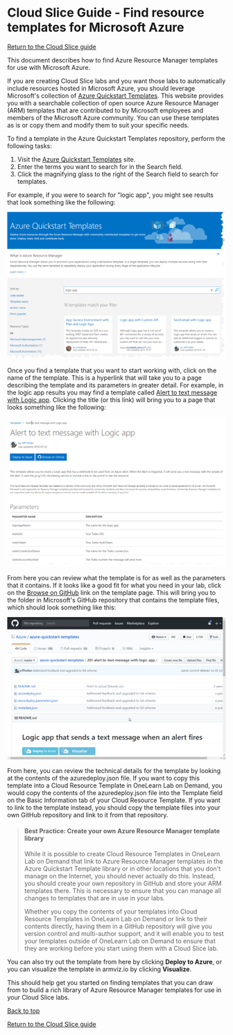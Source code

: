 # Cloud Slice Guide - Find resource templates for Microsoft Azure

[Return to the Cloud Slice guide][back]

This document describes how to find Azure Resource Manager templates for use with Microsoft Azure.

If you are creating Cloud Slice labs and you want those labs to automatically include resources hosted in Microsoft Azure, you should leverage Microsoft's collection of [Azure Quickstart Templates](https://azure.microsoft.com/en-us/resources/templates). This website provides you with a searchable collection of open source Azure Resource Manager (ARM) templates that are contributed to by Microsoft employees and members of the Microsoft Azure community. You can use these templates as is or copy them and modify them to suit your specific needs.

To find a template in the Azure Quickstart Templates repository, perform the following tasks:

1. Visit the [Azure Quickstart Templates](https://azure.microsoft.com/en-us/resources/templates) site.
2. Enter the terms you want to search for in the Search field.
3. Click the magnifying glass to the right of the Search field to search for templates.

For example, if you were to search for "logic app", you might see results that look something like the following:

![Azure Quickstart Templates search example](images/azure-quickstart-templates-site.png)

Once you find a template that you want to start working with, click on the name of the template. This is a hyperlink that will take you to a page describing the template and its parameters in greater detail. For example, in the logic app results you may find a template called [Alert to text message with Logic app](https://azure.microsoft.com/en-ca/resources/templates/201-alert-to-text-message-with-logic-app/). Clicking the title (or this link) will bring you to a page that looks something like the following:

![An Azure Quickstart Template page](images/azure-quickstart-template-page.png)

From here you can review what the template is for as well as the parameters that it contains. If it looks like a good fit for what you need in your lab, click on the [Browse on GitHub](https://github.com/Azure/azure-quickstart-templates/tree/master/201-alert-to-text-message-with-logic-app) link on the template page. This will bring you to the folder in Microsoft's GitHub repository that contains the template files, which should look something like this:

![Azure Quickstart Template contents on GitHub](images/azure-quickstart-template-contents-on-github.png)

From here, you can review the technical details for the template by looking at the contents of the azuredeploy.json file. If you want to copy this template into a Cloud Resource Template in OneLearn Lab on Demand, you  would copy the contents of the azuredeploy.json file into the Template field on the Basic Information tab of your Cloud Resource Template. If you want to link to the template instead, you should copy the template files into your own GitHub repository and link to it from that repository.

> #### Best Practice: Create your own Azure Resource Manager template library
>
> While it is possible to create Cloud Resource Templates in OneLearn Lab on Demand that link to Azure Resource Manager templates in the Azure Quickstart Template library or in other locations that you don't manage on the Internet, you should never actually do this. Instead, you should create your own repository in GitHub and store your ARM templates there. This is necessary to ensure that you can manage all changes to templates that are in use in your labs.
>
> Whether you copy the contents of your templates into Cloud Resource Templates in OneLearn Lab on Demand or link to their contents directly, having them in a GitHub repository will give you version control and multi-author support, and it will enable you to test your templates outside of OneLearn Lab on Demand to ensure that they are working before you start using them with a Cloud Slice lab.

You can also try out the template from here by clicking **Deploy to Azure**, or you can visualize the template in armviz.io by clicking **Visualize**.

This should help get you started on finding templates that you can draw from to build a rich library of Azure Resource Manager templates for use in your Cloud Slice labs.

[Back to top][back-to-top]

[Return to the Cloud Slice guide][back]

[back-to-top]: #cloud-slice-guide---find-resource-templates-for-microsoft-azure "Return to the top of the document"
[back]: ../cloud-slice.md#create-cloud-resource-templates-in-onelearn-lab-on-demand "Return to the Cloud Slice guide"


